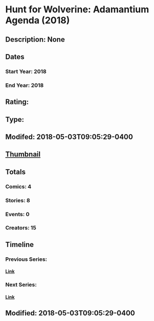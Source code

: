 # Hunt for Wolverine: Adamantium Agenda (2018)
## Description: None
## Dates
### Start Year: 2018
### End Year: 2018
## Rating: 
## Type: 
## Modifed: 2018-05-03T09:05:29-0400
## [Thumbnail](http://i.annihil.us/u/prod/marvel/i/mg/9/80/5aea334569fb5.jpg)
## Totals
### Comics: 4
### Stories: 8
### Events: 0
### Creators: 15
## Timeline
### Previous Series: 
#### [Link]()
### Next Series: 
#### [Link]()
## Modified: 2018-05-03T09:05:29-0400